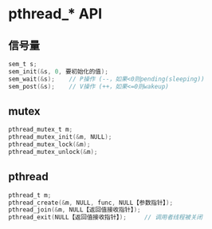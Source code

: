 # pthread_* API

## 信号量

```c
sem_t s;
sem_init(&s, 0, 要初始化的值);
sem_wait(&s);    // P操作 (--，如果<0则pending(sleeping))
sem_post(&s);    // V操作 (++，如果<=0则wakeup)
```

## mutex

```c
pthread_mutex_t m;
pthread_mutex_init(&m, NULL);
pthread_mutex_lock(&m);
pthread_mutex_unlock(&m);
```

## pthread

```c
pthread_t m;
pthread_create(&m, NULL, func, NULL【参数指针】);
pthread_join(&m, NULL【返回值接收指针】);
pthread_exit(NULL【返回值接收指针】);     // 调用者线程被关闭
```